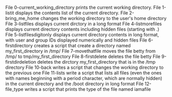 File 0-current_working_directory prints the current working directory.
File 1-listit displays the contents list of the current directory.
File 2-bring_me_home changes the working directory to the user's home directory
File 3-listfiles displays current dirctory in a long format
File 4-listmorefiles displays current directory contents including hidden files (starting with .)
File 5-listfilesdigitonly displays current directory contents in long format, with user and group IDs displayed numerically and hidden files
File 6-firstdirectory creates a script that create a directory named my_first_directory in /tmp/
File 7-movethatfile moves the file betty from /tmp/ to tmp/my_first_directory
File 8-firstdelete deletes the file betty
File 9-firstdirdeletion deletes the dirctory my_first_directory that is in the /tmp directory
File 10-back writes a script that changes the working directory to the previous one
File 11-lists write a script that lists all files (even the ones with names beginning with a period character, which are normally hidden) in the current directory and the /boot directory in long format
File 12-file_type writes a script that prints the type of the file named iamafile
